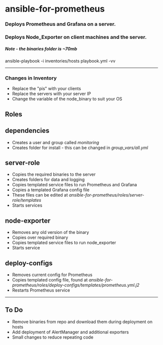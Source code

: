 # ansible-for-prometheus

### Deploys Prometheus and Grafana on a server. 
### Deploys Node_Exporter on client machines and the server.

##### Note - the binaries folder is ~70mb

ansible-playbook -i inventories/hosts playbook.yml -vv


_________

### Changes in Inventory

- Replace the "pis" with your clients
- Replace the servers with your server IP
- Change the variable of the node_binary to suit your OS

## Roles

## dependencies

- Creates a user and group called *monitoring*
- Creates folder for install - this can be changed in *group_vars/all.yml*

## server-role

- Copies the required binaries to the server
- Creates folders for data and logging
- Copies templated service files to run Prometheus and Grafana
- Copies a templated Grafana config file
- These files can be edited at *ansible-for-prometheus/roles/server-role/templates*
- Starts services

## node-exporter
- Removes any old version of the binary
- Copies over required binary
- Copies templated service files to run node_exporter
- Starts service

## deploy-configs
- Removes current config for Prometheus
- Copies templated config file, found at *ansible-for-prometheus/roles/deploy-configs/templates/prometheus.yml.j2*
- Restarts Prometheus service

---

## To Do
- Remove binaries from repo and download them during deployment on hosts
- Add deployment of AlertManager and additional exporters
- Small changes to reduce repeating code